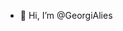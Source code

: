 - 👋 Hi, I’m @GeorgiAlies


<!---
GeorgiAlies/GeorgiAlies is a ✨ special ✨ repository because its `README.md` (this file) appears on your GitHub profile.
You can click the Preview link to take a look at your changes.
--->
